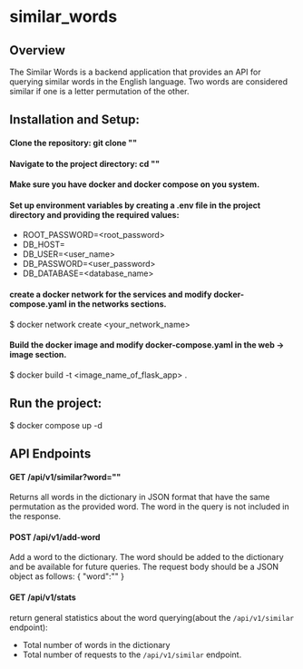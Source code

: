 # similar_words

## Overview
The Similar Words is a backend application that provides an API for querying similar words in the English language.
Two words are considered similar if one is a letter permutation of the other.

## Installation and Setup:
#### Clone the repository: git clone "<repository-url>"
#### Navigate to the project directory: cd "<project-directory>"
#### Make sure you have docker and docker compose on you system.
#### Set up environment variables by creating a .env file in the project directory and providing the required values:
- ROOT_PASSWORD=<root_password>
- DB_HOST=<host> 
- DB_USER=<user_name>
- DB_PASSWORD=<user_password>
- DB_DATABASE=<database_name>

#### create a docker network for the services and modify docker-compose.yaml in the networks sections.
$ docker network create <your_network_name>

#### Build the docker image and modify docker-compose.yaml in the web -> image section.
$ docker build -t <image_name_of_flask_app> .

## Run the project:
$ docker compose up -d

## API Endpoints
#### GET /api/v1/similar?word="<your-word>"
Returns all words in the dictionary in JSON format that have the same permutation as the provided word.
The word in the query is not included in the response.

#### POST /api/v1/add-word
Add a word to the dictionary.
The word should be added to the dictionary and be available for future queries.
The request body should be a JSON object as follows:
{
    "word":"<word to add>"
}

#### GET /api/v1/stats
return general statistics about the word querying(about the `/api/v1/similar` endpoint):
- Total number of words in the dictionary
- Total number of requests to the `/api/v1/similar` endpoint.


